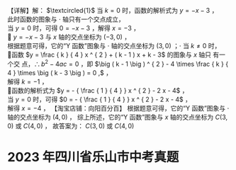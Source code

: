 【详解】解： $\textcircled{1}$ 当 $k = 0$ 时，函数的解析式为 $y = - x - 3$ ，  
此时函数的图象与 $\cdot$ 轴只有一个交点成立，  
当 $y = 0$ 时，可得 $0 = - x - 3$ ，解得 $x = - 3$ ，  
 $y = - x - 3$ 与 $x$ 轴的交点坐标为 $\left( - 3 , 0 \right)$ ，  
根据题意可得，它的“Y 函数”图象与 $\cdot$ 轴的交点坐标为 $\left( 3 , 0 \right)$ ；$\cdot$ 当 $k \neq 0$ 时，  
函数 $y = \frac { k } { 4 } x ^ { 2 } + ( k - 1 ) x + k - 3$ 的图象与 $x$ 轴只 有一 个交 点，$\therefore b ^ { 2 } - 4 a c = 0$ ，即 $\big ( k - 1 \big ) ^ { 2 } - 4 \times \frac { k } { 4 } \times \big ( k - 3 \big ) = 0 ,$ ，  
解得 $k = - 1$ ，  
函数的解析式为 $y = - { \frac { 1 } { 4 } } x ^ { 2 } - 2 x - 4$ ，  
当 $y = 0$ 时，可得 $0 = - { \frac { 1 } { 4 } } x ^ { 2 } - 2 x - 4$ ，  
解得 $x = - 4$ ，
【淘宝店铺：向阳百分百】 根据题意可得，它的“Y 函数”图象与 $\cdot$ 轴的交点坐标为 $\left( 4 , 0 \right)$ ， 综上所述，它的“Y 函数”图象与 $x$ 轴的交点坐标为 $C ( 3 , 0 )$ 或 $C ( 4 , 0 )$ ， 故答案为： $C ( 3 , 0 )$ 或 $C ( 4 , 0 )$
# 2023 年四川省乐山市中考真题
